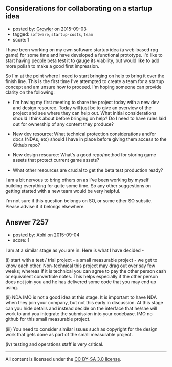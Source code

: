 ## Considerations for collaborating on a startup idea

- posted by: [Growler](https://stackexchange.com/users/238615/growler) on 2015-09-03
- tagged: `software`, `startup-costs`, `team`
- score: 1

<p>I have been working on my own software startup idea (a web-based rpg game) for some time and have developed a functional prototype. I'd like to start having people beta test it to gauge its viability, but would like to add more polish to make a good first impression. </p>

<p>So I'm at the point where I need to start bringing on help to bring it over the finish line. This is the first time I've attempted to create a team for a startup concept and am unsure how to proceed. I'm hoping someone can provide clarity on the following:</p>

<ul>
<li><p>I'm having my first meeting to share the project today with a new dev and design resource. Today will just be to give an overview of the project and see where they can help out. What initial considerations should I think about before bringing on help? Do I need to have rules laid out for ownership of any content they produce? </p></li>
<li><p>New dev resource: What technical protection considerations and/or docs (NDAs, etc) should I have in place before giving them access to the Github repo? </p></li>
<li><p>New design resource: What's a good repo/method for storing game assets that protect current game assets?</p></li>
<li><p>What other resources are crucial to get the beta test production ready? </p></li>
</ul>

<p>I am a bit nervous to bring others on as I've been working by myself building everything for quite some time. So any other suggestions on getting started with a new team would be very helpful.</p>

<p>I'm not sure if this question belongs on SO, or some other SO subsite. Please advise if it belongs elsewhere.</p>



## Answer 7257

- posted by: [Abhi](https://stackexchange.com/users/200253/abhi) on 2015-09-04
- score: 1

<p>I am at a similar stage as you are in. Here is what I have decided - </p>

<p>(i) start with a test / trial project - a small measurable project - we get to know each other. Non-technical this project may drag out over say few weeks; whereas if it is technical you can agree to pay the other person cash or equivalent convertible notes. This helps especially if the other person does not join you and he has delivered some code that you may end up using. </p>

<p>(ii) NDA IMO is not a good idea at this stage. It is important to have NDA when they join your company, but not this early in discussion. At this stage can you hide details and instead decide on the interface that he/she will work to and you integrate the submission into your codebase. IMO no github for this small measurable project.</p>

<p>(iii) You need to consider similar issues such as copyright for the design work that gets done as part of the small measurable project.</p>

<p>(iv) testing and operations staff is very critical.</p>




---

All content is licensed under the [CC BY-SA 3.0 license](https://creativecommons.org/licenses/by-sa/3.0/).
